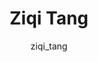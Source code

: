 ---
# this is autogenerated: do not edit
title: Ziqi Tang
author: ziqi_tang
layout: author-bio
jobtitle: Visiting Research Scholar
bio: Tsinghua University
type: member
header:
  teaser: /assets/images/people/bio-tang.jpg
papers: 
---